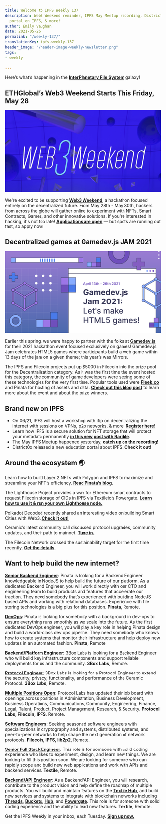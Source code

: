 ```yaml
---
title: Welcome to IPFS Weekly 137
description: Web3 Weekend reminder, IPFS May Meetup recording, District0x's new education
  portal on IPFS, & more!
author: Emily Vaughan
date: 2021-05-26
permalink: "/weekly-137/"
translationKey: ipfs-weekly-137
header_image: "/header-image-weekly-newsletter.png"
tags:
- weekly

---
```

Here’s what’s happening in the [**InterPlanetary File System**](https://ipfs.io/) galaxy!

## ETHGlobal’s Web3 Weekend Starts This Friday, May 28

![](../assets/2021-05-24-cardheader-web3-weekend.png)

We're excited to be supporting [**Web3 Weekend**](https://web3.ethglobal.co/), a hackathon focused entirely on the decentralized future. From May 28th - May 30th, hackers from across the globe will gather online to experiment with NFTs, Smart Contracts, Games, and other innovative solutions. If you're interested in hacking, it's not too late! [**Applications are open**](https://web3.ethglobal.co/) — but spots are running out fast, so apply now!

## Decentralized games at Gamedev.js JAM 2021

![](../assets/2021-05-20-cardheader-gamedevjs-jam-2021.png)

Earlier this spring, we were happy to partner with the folks at [**Gamedev.js**](https://gamedevjs.com/jam/2021/) for their 2021 hackathon event focused exclusively on games! Gamedev.js Jam celebrates HTML5 games where participants build a web game within 13 days of the jam on a given theme; this year’s was Mirrors.  
  
The IPFS and Filecoin projects put up $5000 in Filecoin into the prize pool for the Decentralization category. As it was the first time the event hosted this category, the community of game developers were seeing some of these technologies for the very first time. Popular tools used were [**Fleek.co**](http://fleek.co/) and Pinata for hosting of assets and data. [**Check out this blog post**](https://blog.ipfs.io/2021-05-20-gamedevjs-recap/) to learn more about the event and about the prize winners.

## Brand new on IPFS

* On 06/21, IPFS will host a workshop with ifip on decentralizing the internet with sessions on VPNs, p2p networks, & more. [**Register here!**](https://networking.ifip.org/2021/registration)
* Learn how IPFS is a secure solution for NFT storage that will protect your metadata permanently [**in this new post with Rarible**](https://rarible.medium.com/meet-metadata-guardians-trying-to-make-your-nft-collection-available-100-years-from-now-60a18baeed6c).
* The May IPFS Meetup happened yesterday, [**catch up on the recording!**](https://www.youtube.com/watch?v=0V1iULVA3GU)
* District0x released a new education portal about IPFS. [**Check it out!**](https://education.district0x.io/district0x-specific-topics/understanding-technology-behind-district0x/ipfs/)

## Around the ecosystem 🌏

Learn how to build Layer 2 NFTs with Polygon and IPFS to maximize and streamline your NFT’s efficiency. [**Read Pinata’s blog**](https://medium.com/pinata/how-to-create-layer-2-nfts-with-polygon-and-ipfs-aef998ff8ef2).  
  
The Lighthouse Project provides a way for Ethereum smart contracts to request Filecoin storage of CIDs in IPFS via Textileio’s Powergate. [**Learn how to use it & run your own Lighthouse node.**](https://nanditmehra123.medium.com/lighthouse-filecoin-ethereum-cross-chain-infra-project-66c041a1a1db)  
  
Polkadot Decoded recently shared an interesting video on building Smart Cities with Web3. [**Check it out!**](https://www.youtube.com/watch?v=B-5OR-zKmLU)  
  
Ceramic’s latest community call discussed protocol upgrades, community updates, and their path to mainnet. [**Tune in.**](https://blog.ceramic.network/community-call-5-07-21/)   
  
The Filecoin Network crossed the sustainability target for the first time recently. [**Get the details**](https://filecoin.io/blog/posts/filecoin-network-crosses-baseline-sustainability-target-for-first-time/).

## Want to help build the new internet?

[**Senior Backend Engineer**](https://pinata.cloud/careers#2): Pinata is looking for a Backend Engineer knowledgeable in NodeJS to help build the future of our platform. As a dedicated Backend Engineer, you will work directly with our CTO and engineering team to build products and features that accelerate our traction. They need somebody that’s experienced with building NodeJS based APIs and working with relational databases. Experience with file storing technologies is a big plus for this position. **Pinata**, Remote.

[**DevOps**](https://pinata.cloud/careers#1): Pinata is looking for somebody with a background in dev-ops to ensure everything runs smoothly as we scale into the future. As the first dedicated DevOps engineer, you will play a key role in helping Pinata design and build a world-class dev ops pipeline. They need somebody who knows how to create systems that monitor their infrastructure and help deploy new updates in an automated fashion. **Pinata**, Remote  
  
[**Backend/Platform Engineer:**](https://jobs.lever.co/3box) 3Box Labs is looking for a Backend Engineer who will build key infrastructure components and support reliable deployments for us and the community. **3Box Labs**, Remote.  
  
[**Protocol Engineer:**](https://jobs.lever.co/3box) 3Box Labs is looking for a Protocol Engineer to extend the security, privacy, functionality, and performance of the Ceramic Protocol. **3Box Labs**, Remote.  
  
[**Multiple Positions Open**](https://jobs.lever.co/protocol): Protocol Labs has updated their job board with openings across positions in Administration, Business Development, Business Operations, Communications, Community, Engineering, Finance, Legal, Talent, Product, Project Management, Research, & Security. **Protocol Labs, Filecoin, IPFS**. Remote.  
  
[**Software Engineers**](https://jobs.lever.co/protocol): Seeking seasoned software engineers with specializations in cryptography and systems, distributed systems, and peer-to-peer networks to help shape the next generation of network protocols. **Filecoin, IPFS, lib2p2**, Remote.  
  
[**Senior Full Stack Engineer**](https://boards.greenhouse.io/textileio/jobs/4017984004): This role is for someone with solid coding experience who likes to experiment, design, and learn new things. We are looking to fill this position soon. We are looking for someone who can rapidly scope and build new web applications and work with APIs and backend services. **Textile**, Remote.  
  
[**Backend/API Engineer**](https://boards.greenhouse.io/textileio/jobs/4017981004): As a Backend/API Engineer, you will research, contribute to the product vision and help define the roadmap of multiple products. You will build and maintain features on the [**Textile Hub**](https://github.com/textileio/textile), and build new services and systems to integrate with blockchain networks including [**Threads**](https://github.com/textileio/go-threads), [**Buckets**](https://github.com/textileio/go-buckets), [**Hub**](https://github.com/textileio/textile), and [**Powergate**](https://github.com/textileio/powergate). This role is for someone with solid coding experience and the ability to lead new features. **Textile**, Remote.

Get the IPFS Weekly in your inbox, each Tuesday. [**Sign up now.**](https://ipfs.us4.list-manage.com/subscribe?u=25473244c7d18b897f5a1ff6b&id=cad54b2230)